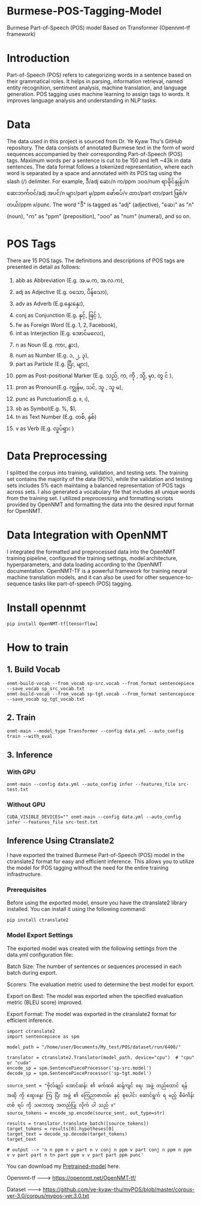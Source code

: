 # Burmese-POS-Tagging-Model
Burmese Part-of-Speech (POS) model Based on Transformer (Opennmt-tf framework)

# Introduction
Part-of-Speech (POS) refers to categorizing words in a sentence based on their grammatical roles. It helps in parsing, information retrieval, named entity recognition, sentiment analysis, machine translation, and language generation. POS tagging uses machine learning to assign tags to words. It improves language analysis and understanding in NLP tasks.

# Data
The data used in this project is sourced from Dr. Ye Kyaw Thu's GitHub repository. The data consists of annotated Burmese text in the form of word sequences accompanied by their corresponding Part-of-Speech (POS) tags. Maximum words per a sentence is cut to be 150 and left ~43k in data sentences. The data format follows a tokenized representation, where each word is separated by a space and annotated with its POS tag using the slash (/) delimiter. For example,  ဒီ/adj ဆေး/n က/ppm ၁၀၀/num ရာခိုင်နှုန်း/n ဆေးဘက်ဝင်/adj အပင်/n များ/part မှ/ppm ဖော်စပ်/v ထား/part တာ/part ဖြစ်/v တယ်/ppm ။/punc. The word "ဒီ" is tagged as "adj" (adjective), "ဆေး" as "n" (noun), "က" as "ppm" (preposition), "၁၀၀" as "num" (numeral), and so on.

# POS Tags
There are 15 POS tags. The definitions and descriptions of POS tags are presented in detail as follows:

1. abb as Abbreviation (E.g. အ.မ.က, အ.လ.က),
2. adj as Adjective (E.g. ၀သော, ပိန်သော),
3. adv as Adverb (E.g.နှေးနှေး),
4. conj as Conjunction (E.g. နှင့်, ဖြင့် ),
5. fw as Foreign Word (E.g. 1, 2, Facebook),
6. int as Interjection (E.g. အောင်မလေး),
7. n as Noun (E.g. ကား, နွား),
8. num as Number (E.g. ၁, ၂, ၃),
9. part as Particle (E.g. ပြီး, များ),
10. ppm as Post-positional Marker (E.g. သည်, က, ကို , သို့, မှာ, တွ င် ),
11. pron as Pronoun(E.g. ကျွန်မ, သင်, သူ , သူ မ),
12. punc as Punctuation(E.g. ။, ၊),
13. sb as Symbol(E.g. %, $),
14. tn as Text Number (E.g. တစ်, နှစ်)
15. v as Verb (E.g. လှုပ်ရှား )

# Data Preprocessing
I splitted the corpus into training, validation, and testing sets. The training set contains the majority of the data (90%), while the validation and testing sets includes 5% each maintaing a balanced representation of POS tags across sets.
I also generated a vocabulary file that includes all unique words from the training set. I utilized preprocessing and formatting scripts provided by OpenNMT and formatting the data into the desired input format for OpenNMT.

# Data Integration with OpenNMT
I integrated the formatted and preprocessed data into the OpenNMT training pipeline, configured the training settings, model architecture, hyperparameters, and data loading according to the OpenNMT documentation.
OpenNMT-TF is a powerful framework for training neural machine translation models, and it can also be used for other sequence-to-sequence tasks like part-of-speech (POS) tagging. 

# Install opennmt
```
pip install OpenNMT-tf[tensorflow]
```

# How to train 

## 1. Build Vocab
   
```
onmt-build-vocab --from_vocab sp-src.vocab --from_format sentencepiece --save_vocab sp_src_vocab.txt
onmt-build-vocab --from_vocab sp-tgt.vocab --from_format sentencepiece --save_vocab sp_tgt_vocab.txt
```

## 2. Train
```
onmt-main --model_type Transformer --config data.yml --auto_config train --with_eval
```

## 3. Inference

### With GPU 
```
onmt-main --config data.yml --auto_config infer --features_file src-test.txt
```
### Without GPU 
```
CUDA_VISIBLE_DEVICES="" onmt-main --config data.yml --auto_config infer --features_file src-test.txt
```

## Inference Using Ctranslate2

I have exported the trained Burmese Part-of-Speech (POS) model in the ctranslate2 format for easy and efficient inference. This allows you to utilize the model for POS tagging without the need for the entire training infrastructure.

### Prerequisites
Before using the exported model, ensure you have the ctranslate2 library installed. You can install it using the following command:

```
pip install ctranslate2
```

### Model Export Settings
The exported model was created with the following settings from the data.yml configuration file:

Batch Size: The number of sentences or sequences processed in each batch during export.

Scorers: The evaluation metric used to determine the best model for export.

Export on Best: The model was exported when the specified evaluation metric (BLEU score) improved.

Export Format: The model was exported in the ctranslate2 format for efficient inference.


```
import ctranslate2
import sentencepiece as spm

model_path = "/home/user/Documents/My_test/POS/dataset/run/6400/"

translator = ctranslate2.Translator(model_path, device="cpu")  # "cpu" or "cuda"
encode_sp = spm.SentencePieceProcessor('sp-src.model')
decode_sp = spm.SentencePieceProcessor('sp-tgt.model')

source_sent = "ဗိုလ်ချုပ် အောင်ဆန်း ၏ ဖက်ဆစ် ဆန့်ကျင် ရေး အဖွဲ့ တည်ထောင် ရန် အဆို ကို ဆွေးနွေး ကြ ပြီး အဖွဲ့ ၏ ကြေညာစာတမ်း နှင့် စုပေါင်း ဆောင်ရွက် ရ မည့် စီမံကိန်း တစ် ရပ် ကို သဘောတူ အတည်ပြု လိုက် ပါ သည် ။"
source_tokens = encode_sp.encode(source_sent, out_type=str)

results = translator.translate_batch([source_tokens])
target_tokens = results[0].hypotheses[0]
target_text = decode_sp.decode(target_tokens)
target_text

# output --> 'n n ppm n v part n v conj n ppm v part conj n ppm n ppm v v part part n tn part ppm v v part part ppm punc'
```

You can download my [Pretrained-model](https://drive.google.com/file/d/1svnMyfjrFHTiNlux2ChTe_-6x40lpWWn/view?usp=sharing) here.

Opennmt-tf ---> https://opennmt.net/OpenNMT-tf/

Dataset ---> https://github.com/ye-kyaw-thu/myPOS/blob/master/corpus-ver-3.0/corpus/mypos-ver.3.0.txt
